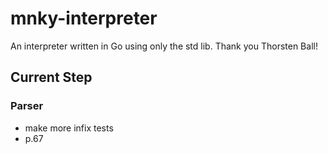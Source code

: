 # mnky-interpreter

An interpreter written in Go using only the std lib. Thank you Thorsten Ball!

## Current Step

### Parser

- make more infix tests
- p.67

<!-- ```bash
  lexer.go
``` -->
